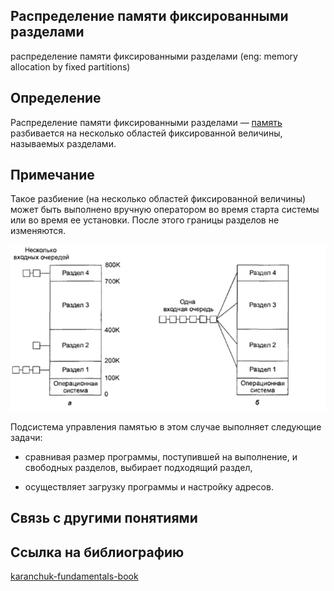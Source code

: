 ## Распределение памяти фиксированными разделами
распределение памяти фиксированными разделами (eng: memory allocation by fixed partitions) 

## Определение
Распределение памяти фиксированными разделами — [память](https://github.com/vernikkkkkkkkkkkkkkkkkkk/concept_new/blob/main/concept/memory.md) разбивается на несколько областей фиксированной величины, называемых разделами.
## Примечание

Такое разбиение (на несколько областей фиксированной величины) может быть выполнено вручную оператором во время старта системы или во время ее установки. После этого границы разделов не изменяются.

![memory allocation by fixed partitions](https://github.com/vernikkkkkkkkkkkkkkkkkkk/concept_new/blob/main/images/memory%20allocation%20by%20fixed%20partitions.png)

Подсистема управления памятью в этом случае выполняет следующие
задачи:

- сравнивая размер программы, поступившей на выполнение, и
свободных разделов, выбирает подходящий раздел,

- осуществляет загрузку программы и настройку адресов.
## Связь с другими понятиями

## Cсылка на библиографию
[karanchuk-fundamentals-book](https://github.com/vernikkkkkkkkkkkkkkkkkkk/concept_new/blob/main/bibliography/karanchuk-fundamentals-book.md)
